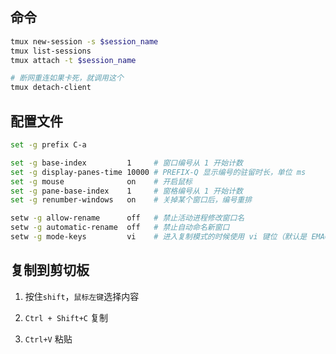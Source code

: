 ## 命令
```bash
tmux new-session -s $session_name
tmux list-sessions
tmux attach -t $session_name

# 断网重连如果卡死，就调用这个
tmux detach-client
```

## 配置文件

```bash
set -g prefix C-a

set -g base-index         1     # 窗口编号从 1 开始计数
set -g display-panes-time 10000 # PREFIX-Q 显示编号的驻留时长，单位 ms
set -g mouse              on    # 开启鼠标
set -g pane-base-index    1     # 窗格编号从 1 开始计数
set -g renumber-windows   on    # 关掉某个窗口后，编号重排

setw -g allow-rename      off   # 禁止活动进程修改窗口名
setw -g automatic-rename  off   # 禁止自动命名新窗口
setw -g mode-keys         vi    # 进入复制模式的时候使用 vi 键位（默认是 EMACS）

```

## 复制到剪切板

1. 按住`shift`，`鼠标左键`选择内容

2. `Ctrl + Shift+C` 复制

3. `Ctrl+V` 粘贴

